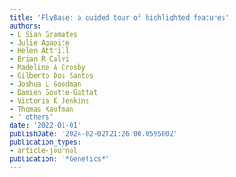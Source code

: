 ```yaml
---
title: 'FlyBase: a guided tour of highlighted features'
authors:
- L Sian Gramates
- Julie Agapite
- Helen Attrill
- Brian R Calvi
- Madeline A Crosby
- Gilberto Dos Santos
- Joshua L Goodman
- Damien Goutte-Gattat
- Victoria K Jenkins
- Thomas Kaufman
- ' others'
date: '2022-01-01'
publishDate: '2024-02-02T21:26:00.059500Z'
publication_types:
- article-journal
publication: '*Genetics*'
---
```

